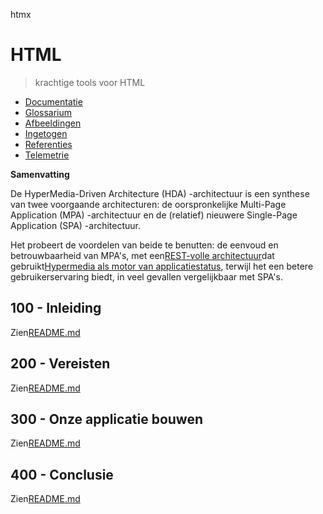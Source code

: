 htmx

# HTML

> krachtige tools voor HTML

-   [Documentatie](./DOCUMENTATION.md)
-   [Glossarium](./GLOSSARY.md)
-   [Afbeeldingen](./IMAGES.md)
-   [Ingetogen](./PODMAN.md)
-   [Referenties](./REFERENCES.md)
-   [Telemetrie](./TELEMETRY.md)

**Samenvatting**

De HyperMedia-Driven Architecture (HDA) -architectuur is een synthese van twee voorgaande architecturen: de oorspronkelijke Multi-Page Application (MPA) -architectuur en de (relatief) nieuwere Single-Page Application (SPA) -architectuur.

Het probeert de voordelen van beide te benutten: de eenvoud en betrouwbaarheid van MPA's, met een[REST-volle architectuur](https://developer.mozilla.org/en-US/docs/Glossary/REST)dat gebruikt[Hypermedia als motor van applicatiestatus](https://htmx.org/essays/hateoas/), terwijl het een betere gebruikerservaring biedt, in veel gevallen vergelijkbaar met SPA's.

## 100 - Inleiding

Zien[README.md](./100/README.md)

## 200 - Vereisten

Zien[README.md](./200/README.md)

## 300 - Onze applicatie bouwen

Zien[README.md](./300/README.md)

## 400 - Conclusie

Zien[README.md](./400/README.md)

